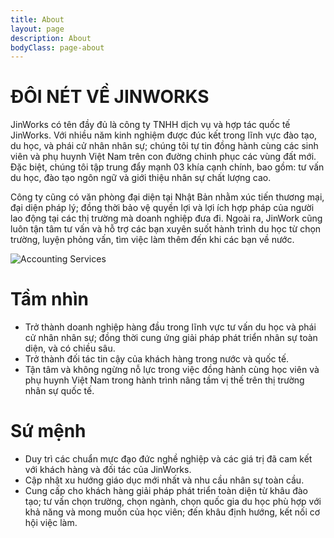 ```yaml
---
title: About
layout: page
description: About
bodyClass: page-about
---
```

# **ĐÔI NÉT VỀ JINWORKS**

JinWorks có tên đầy đủ là công ty TNHH dịch vụ và hợp tác quốc tế JinWorks. Với nhiều năm kinh nghiệm được đúc kết trong lĩnh vực đào tạo, du học, và phái cử nhân nhân sự; chúng tôi tự tin đồng hành cùng các sinh viên và phụ huynh Việt Nam trên con đường chinh phục các vùng đất mới. Đặc biệt, chúng tôi tập trung đẩy mạnh 03 khía cạnh chính, bao gồm: tư vấn du học, đào tạo ngôn ngữ và giới thiệu nhân sự chất lượng cao. 

Công ty cũng có văn phòng đại diện tại Nhật Bản nhằm xúc tiến thương mại, đại diện pháp lý; đồng thời bảo vệ quyền lợi và lợi ích hợp pháp của người lao động tại các thị trường mà doanh nghiệp đưa đi. Ngoài ra, JinWork cũng luôn tận tâm tư vấn và hỗ trợ các bạn xuyên suốt hành trình du học từ chọn trường, luyện phỏng vấn, tìm việc làm thêm đến khi các bạn về nước.

![Accounting Services](/images/thom-holmes-Lrfw0U_o9I0-unsplash.jpg)

# Tầm nhìn

* Trở thành doanh nghiệp hàng đầu trong lĩnh vực tư vấn du học và phái cử nhân nhân sự; đồng thời cung ứng giải pháp phát triển nhân sự toàn diện, và có chiều sâu. 
* Trở thành đối tác tin cậy của khách hàng trong nước và quốc tế.
* Tận tâm và không ngừng nỗ lực trong việc đồng hành cùng học viên và phụ huynh Việt Nam trong hành trình nâng tầm vị thế trên thị trường nhân sự quốc tế. 

# Sứ mệnh

* Duy trì các chuẩn mực đạo đức nghề nghiệp và các giá trị đã cam kết với khách hàng và đối tác của JinWorks.
* Cập nhật xu hướng giáo dục mới nhất và nhu cầu nhân sự toàn cầu.
* Cung cấp cho khách hàng giải pháp phát triển toàn diện từ khâu đào tạo; tư vấn chọn trường, chọn ngành, chọn quốc gia du học phù hợp với khả năng và mong muốn của học viên; đến khâu định hướng, kết nối cơ hội việc làm.